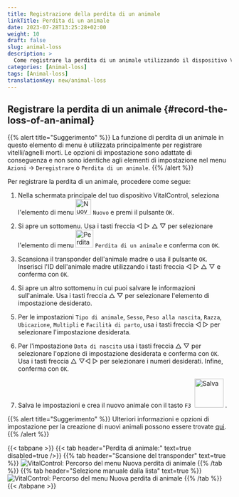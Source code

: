 ```yaml
---
title: Registrazione della perdita di un animale
linkTitle: Perdita di un animale
date: 2023-07-28T13:25:28+02:00
weight: 10
draft: false
slug: animal-loss
description: >
  Come registrare la perdita di un animale utilizzando il dispositivo VitalControl.
categories: [Animal-loss]
tags: [Animal-loss]
translationKey: new/animal-loss
---
```

## Registrare la perdita di un animale {#record-the-loss-of-an-animal}

{{% alert title="Suggerimento" %}}
La funzione di perdita di un animale in questo elemento di menu è utilizzata principalmente per registrare vitelli/agnelli morti. Le opzioni di impostazione sono adattate di conseguenza e non sono identiche agli elementi di impostazione nel menu `Azioni` -> `Deregistrare` o `Perdita di un animale`.
{{% /alert %}}

Per registrare la perdita di un animale, procedere come segue:

1. Nella schermata principale del tuo dispositivo VitalControl, seleziona l'elemento di menu <img src="/icons/main/new-animal.svg" width="35" align="bottom" alt="Nuovo animale" /> `Nuovo` e premi il pulsante `OK`.

2. Si apre un sottomenu. Usa i tasti freccia ◁ ▷ △ ▽ per selezionare l'elemento di menu <img src="/icons/main/stillbirth.svg" width="40" align="bottom" alt="Perdita di un animale" /> `Perdita di un animale` e conferma con `OK`.

3. Scansiona il transponder dell'animale madre o usa il pulsante `OK`. Inserisci l'ID dell'animale madre utilizzando i tasti freccia ◁ ▷ △ ▽ e conferma con `OK`.

4. Si apre un altro sottomenu in cui puoi salvare le informazioni sull'animale. Usa i tasti freccia △ ▽ per selezionare l'elemento di impostazione desiderato.

5. Per le impostazioni `Tipo di animale`, `Sesso`, `Peso alla nascita`, `Razza`, `Ubicazione`, `Multipli` e `Facilità di parto`, usa i tasti freccia ◁ ▷ per selezionare l'impostazione desiderata.

6. Per l'impostazione `Data di nascita` usa i tasti freccia △ ▽ per selezionare l'opzione di impostazione desiderata e conferma con `OK`. Usa i tasti freccia △ ▽◁ ▷ per selezionare i numeri desiderati. Infine, conferma con `OK`.

7. Salva le impostazioni e crea il nuovo animale con il tasto `F3` &nbsp;<img src="/icons/footer/save_exit.svg" width="65" align="bottom" alt="Salva" />&nbsp;.

{{% alert title="Suggerimento" %}}
Ulteriori informazioni e opzioni di impostazione per la creazione di nuovi animali possono essere trovate [qui](../../settings/animal-registration/).
{{% /alert %}}

{{< tabpane >}}
{{< tab header="Perdita di animale:" text=true disabled=true />}}
{{% tab header="Scansione del transponder" text=true %}}
![VitalControl: Percorso del menu Nuova perdita di animale](../images/animalloss-scan.png "Registra la perdita di un animale")
{{% /tab %}}
{{% tab header="Selezione manuale dalla lista" text=true %}}
![VitalControl: Percorso del menu Nuova perdita di animale](../images/animalloss.png "Registra la perdita di un animale")
{{% /tab %}}
{{< /tabpane >}}
